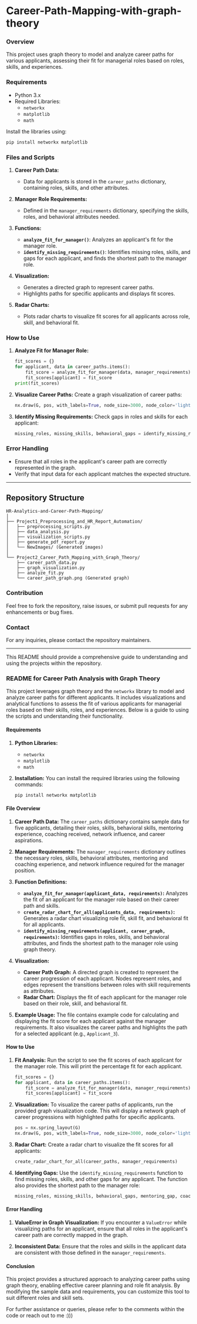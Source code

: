 # Career-Path-Mapping-with-graph-theory
### Overview
This project uses graph theory to model and analyze career paths for various applicants, assessing their fit for managerial roles based on roles, skills, and experiences.

### Requirements
- Python 3.x
- Required Libraries:
  - `networkx`
  - `matplotlib`
  - `math`

Install the libraries using:
```bash
pip install networkx matplotlib
```

### Files and Scripts
1. **Career Path Data:**
   - Data for applicants is stored in the `career_paths` dictionary, containing roles, skills, and other attributes.

2. **Manager Role Requirements:**
   - Defined in the `manager_requirements` dictionary, specifying the skills, roles, and behavioral attributes needed.

3. **Functions:**
   - **`analyze_fit_for_manager()`**: Analyzes an applicant's fit for the manager role.
   - **`identify_missing_requirements()`**: Identifies missing roles, skills, and gaps for each applicant, and finds the shortest path to the manager role.

4. **Visualization:**
   - Generates a directed graph to represent career paths.
   - Highlights paths for specific applicants and displays fit scores.

5. **Radar Charts:**
   - Plots radar charts to visualize fit scores for all applicants across role, skill, and behavioral fit.

### How to Use
1. **Analyze Fit for Manager Role:**
   ```python
   fit_scores = {}
   for applicant, data in career_paths.items():
       fit_score = analyze_fit_for_manager(data, manager_requirements)
       fit_scores[applicant] = fit_score
   print(fit_scores)
   ```

2. **Visualize Career Paths:**
   Create a graph visualization of career paths:
   ```python
   nx.draw(G, pos, with_labels=True, node_size=3000, node_color='lightblue')
   ```

3. **Identify Missing Requirements:**
   Check gaps in roles and skills for each applicant:
   ```python
   missing_roles, missing_skills, behavioral_gaps = identify_missing_requirements(applicant_data, G, manager_requirements)
   ```

### Error Handling
- Ensure that all roles in the applicant's career path are correctly represented in the graph.
- Verify that input data for each applicant matches the expected structure.

---

## Repository Structure
```
HR-Analytics-and-Career-Path-Mapping/
│
├── Project1_Preprocessing_and_HR_Report_Automation/
│   ├── preprocessing_scripts.py
│   ├── data_analysis.py
│   ├── visualization_scripts.py
│   ├── generate_pdf_report.py
│   └── NewImages/ (Generated images)
│
└── Project2_Career_Path_Mapping_with_Graph_Theory/
    ├── career_path_data.py
    ├── graph_visualization.py
    ├── analyze_fit.py
    └── career_path_graph.png (Generated graph)
```

### Contribution
Feel free to fork the repository, raise issues, or submit pull requests for any enhancements or bug fixes. 

### Contact
For any inquiries, please contact the repository maintainers.

--- 

This README should provide a comprehensive guide to understanding and using the projects within the repository.

### README for Career Path Analysis with Graph Theory

This project leverages graph theory and the `networkx` library to model and analyze career paths for different applicants. It includes visualizations and analytical functions to assess the fit of various applicants for managerial roles based on their skills, roles, and experiences. Below is a guide to using the scripts and understanding their functionality.

#### Requirements

1. **Python Libraries:**
   - `networkx`
   - `matplotlib`
   - `math`

2. **Installation:**
   You can install the required libraries using the following commands:
   ```bash
   pip install networkx matplotlib
   ```

#### File Overview

1. **Career Path Data:**
   The `career_paths` dictionary contains sample data for five applicants, detailing their roles, skills, behavioral skills, mentoring experience, coaching received, network influence, and career aspirations.

2. **Manager Requirements:**
   The `manager_requirements` dictionary outlines the necessary roles, skills, behavioral attributes, mentoring and coaching experience, and network influence required for the manager position.

3. **Function Definitions:**
   - **`analyze_fit_for_manager(applicant_data, requirements)`:** Analyzes the fit of an applicant for the manager role based on their career path and skills.
   - **`create_radar_chart_for_all(applicants_data, requirements)`:** Generates a radar chart visualizing role fit, skill fit, and behavioral fit for all applicants.
   - **`identify_missing_requirements(applicant, career_graph, requirements)`:** Identifies gaps in roles, skills, and behavioral attributes, and finds the shortest path to the manager role using graph theory.

4. **Visualization:**
   - **Career Path Graph:** A directed graph is created to represent the career progression of each applicant. Nodes represent roles, and edges represent the transitions between roles with skill requirements as attributes.
   - **Radar Chart:** Displays the fit of each applicant for the manager role based on their role, skill, and behavioral fit.

5. **Example Usage:**
   The file contains example code for calculating and displaying the fit score for each applicant against the manager requirements. It also visualizes the career paths and highlights the path for a selected applicant (e.g., `Applicant_3`).

#### How to Use

1. **Fit Analysis:**
   Run the script to see the fit scores of each applicant for the manager role. This will print the percentage fit for each applicant.

   ```python
   fit_scores = {}
   for applicant, data in career_paths.items():
       fit_score = analyze_fit_for_manager(data, manager_requirements)
       fit_scores[applicant] = fit_score
   ```

2. **Visualization:**
   To visualize the career paths of applicants, run the provided graph visualization code. This will display a network graph of career progressions with highlighted paths for specific applicants.

   ```python
   pos = nx.spring_layout(G)
   nx.draw(G, pos, with_labels=True, node_size=3000, node_color='lightblue', font_size=10, font_weight='bold', arrowsize=20)
   ```

3. **Radar Chart:**
   Create a radar chart to visualize the fit scores for all applicants:

   ```python
   create_radar_chart_for_all(career_paths, manager_requirements)
   ```

4. **Identifying Gaps:**
   Use the `identify_missing_requirements` function to find missing roles, skills, and other gaps for any applicant. The function also provides the shortest path to the manager role:

   ```python
   missing_roles, missing_skills, behavioral_gaps, mentoring_gap, coaching_gap, network_gap, path_to_manager = identify_missing_requirements(applicant_data, G, manager_requirements)
   ```

#### Error Handling

1. **ValueError in Graph Visualization:**
   If you encounter a `ValueError` while visualizing paths for an applicant, ensure that all roles in the applicant's career path are correctly mapped in the graph.

2. **Inconsistent Data:**
   Ensure that the roles and skills in the applicant data are consistent with those defined in the `manager_requirements`.

#### Conclusion

This project provides a structured approach to analyzing career paths using graph theory, enabling effective career planning and role fit analysis. By modifying the sample data and requirements, you can customize this tool to suit different roles and skill sets.

For further assistance or queries, please refer to the comments within the code or reach out to me :)))